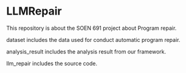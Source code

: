 # LLMRepair
This repository is about the SOEN 691 project about Program repair.

dataset includes the data used for conduct automatic program repair.

analysis_result includes the analysis result from our framework.

llm_repair includes the source code.
